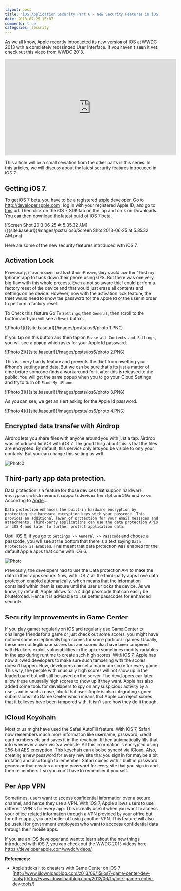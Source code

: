 ```yaml
---
layout: post
title: "iOS Application Security Part 6 - New Security Features in iOS 7"
date: 2013-07-25 15:07
comments: true
categories: security
---
```


As we all know, Apple recently introducted its new version of iOS at WWDC 2013 with a completely redesinged User Interface. If you haven't seen it yet, check out this video from WWDC 2013.

<iframe width="560" height="315" src="http://www.youtube.com/embed/zcebqUdvDrw" frameborder="0" allowfullscreen=""></iframe>

This article will be a small deviation from the other parts in this series. In this articles, we will discuss about the latest security features introduced in iOS 7.

<!-- more -->

## Getting iOS 7.

To get iOS 7 beta, you have to be a registered apple developer. Go to http://developer.apple.com , log in with your registered Apple ID, and go to [this](https://developer.apple.com/devcenter/ios/index.action#betadownloads) url. Then click on the iOS 7 SDK tab on the top and click on Downloads. You can then download the latest build of iOS 7 beta.

![Screen Shot 2013 06 25 At 5.35.32 AM]({{site.baseurl}}/images/posts/ios6/Screen Shot 2013-06-25 at 5.35.32 AM.png)

Here are some of the new security features introduced with iOS 7.

## Activation Lock

Previously, if some user had lost their iPhone, they could use the "Find my Iphone" app to track down their phone using GPS. But there was one very big flaw with this whole process. Even a not so aware thief could perfom a factory reset of the device and that would just erase all contents and settings on he device. However, now with the activation lock feature, the thief would need to know the password for the Apple Id of the user in order to perform a factory reset.

To Check this feature Go To `Settings`, then `General`, then scroll to the bottom and you will see a `Reset` button.

![Photo 1]({{site.baseurl}}/images/posts/ios6/photo 1.PNG)

If you tap on this button and then tap on `Erase All Contents and Settings`, you will see a popup which asks for your Apple Id password.

![Photo 2]({{site.baseurl}}/images/posts/ios6/photo 2.PNG)

This is a very handy feature and prevents the thief from resetting your iPhone's settings and data. But we can be sure that's its just a matter of time before someone finds a workaround for it after this is released to the public. You will get the same popup when you to go your iCloud Settings and try to turn off `Find My iPhone`.

![Photo 3]({{site.baseurl}}/images/posts/ios6/photo 3.PNG)

As you can see, we get an alert asking for the Apple Id password.

![Photo 4]({{site.baseurl}}/images/posts/ios6/photo 4.PNG)

## Encrypted data transfer with Airdrop

Airdrop lets you share files with anyone around you with just a tap. Airdrop was introduced for iOS with iOS 7\. The good thing about this is that the files are encrypted. By default, this service only lets you be visible to only your contacts. But you can change this setting as well.

![Photo0]({{site.baseurl}}/images/posts/ios6/photo0.PNG)

## Third-party app data protection.

Data protection is a feature for those devices that support hardware encryption, which means it supports devices from Iphone 3Gs and so on. According to [Apple](http://support.apple.com/kb/ht4175)...

`Data protection enhances the built-in hardware encryption by protecting the hardware encryption keys with your passcode. This provides an additional layer of protection for your email messages and attachments. Third-party applications can use the data protection APIs in iOS 4 and later to further protect application data.`

Uptil iOS 6, if you go to `Settings -> General -> Passcode` and choose a passcode, you will see at the bottom that there is a text saying `Data Protection is Enabled`. This meant that data protection was enabled for the default Apple apps that come with iOS 6.

![Photo]({{site.baseurl}}/images/posts/ios6/photo.PNG)

Previously, the developers had to use the Data protection API to make the data in their apps secure. Now, with iOS 7, all the third-party apps have data protection enabled automatically, which means that the information contained within them is secure until the user unlocks the device. As we know, by default, Apple allows for a 4 digit passcode that can easily be bruteforced. Hence it is advisable to use better passcodes for enhanced security.

## Security Improvements in Game Center

If you play games regularly on iOS and regularly use Game Center to challenge friends for a game or just check out some scores, you might have noticed some exceptionally high scores for some particular games. Usually, these are not legitimate scores but are scores that have been tampered with.Hackers exploit vulnerabilities in the api or sometimes modify variables in the app during runtime to create such high scores. With iOS 7, Apple has now allowed developers to make sure such tampering with the scores doesn't happen. Now, developers can set a maximum score for every game. This way, the people with unusually high scores will not show up in the leaderboard but will still be saved on the server. The developers can later allow these unusually high scores to show up if they want. Apple has also added some tools for developers to spy on any suspicious activity by a user, and in such a case, block that user. Apple is also integrating signed submissions into Game Center which means that Apple can reject scores that it believes have been tampered with. It isn't sure how they do it though.

## iCloud Keychain

Most of us might have used the Safari AutoFill feature. With iOS 7, Safari now remembers much more information like username, password, credit card numbers etc and saves it in the keychain. It then automatically fills that info whenever a user visits a website. All this information is encrypted using 256-bit AES encryption. This keychain can also be synced via iCloud. Also, creating a new password for every new site that you sign in for may be a bit irritating and also tough to remember. Safari comes with a built in password generator that creates a unique password for every site that you sign in and then remembers it so you don't have to remember it yourself.

## Per App VPN

Sometimes, users want to access confidential information over a secure channel, and hence they use a VPN. With iOS 7, Apple allows users to use different VPN's for every app. This is really useful when you want to access your office related information through a VPN provided by your office but for other apps, you are better off using another VPN. This feature will also be useful for government employees who want to acccess confidential data through their mobile apps.

If you are an iOS developer and want to learn about the new things introduced with iOS 7, you can check out the WWDC 2013 videos here https://developer.apple.com/wwdc/videos/

**References:**

*   Apple sticks it to cheaters with Game Center on iOS 7  
    [http://www.idownloadblog.com/2013/06/15/ios7-game-center-dev-tools/](http://www.idownloadblog.com/2013/06/15/ios7-game-center-dev-tools/)
